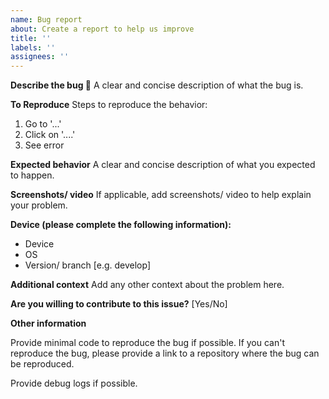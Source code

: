 ```yaml
---
name: Bug report
about: Create a report to help us improve
title: ''
labels: ''
assignees: ''
---
```


**Describe the bug 🐞**
A clear and concise description of what the bug is.

**To Reproduce**
Steps to reproduce the behavior:
1. Go to '...'
2. Click on '....'
3. See error

**Expected behavior**
A clear and concise description of what you expected to happen.

**Screenshots/ video**
If applicable, add screenshots/ video to help explain your problem.

**Device (please complete the following information):**
 - Device
 - OS
 - Version/ branch [e.g. develop]

**Additional context**
Add any other context about the problem here.

**Are you willing to contribute to this issue?** [Yes/No]

**Other information**

Provide minimal code to reproduce the bug if possible. If you can't reproduce the bug, please provide a link to a repository where the bug can be reproduced.

Provide debug logs if possible.